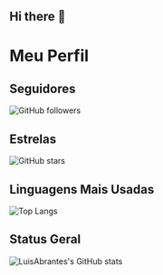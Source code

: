 ## Hi there 👋

<!--
**LuisAbrantes/LuisAbrantes** is a ✨ _special_ ✨ repository because its `README.md` (this file) appears on your GitHub profile.

Here are some ideas to get you started:

- 🔭 I’m currently working on ...
- 🌱 I’m currently learning ...
- 👯 I’m looking to collaborate on ...
- 🤔 I’m looking for help with ...
- 💬 Ask me about ...
- 📫 How to reach me: ...
- 😄 Pronouns: ...
- ⚡ Fun fact: ...
-->

# Meu Perfil

## Seguidores
![GitHub followers](https://img.shields.io/github/followers/LuisAbrantes?label=Follow&style=social)

## Estrelas
![GitHub stars](https://img.shields.io/github/stars/LuisAbrantes?style=social)

## Linguagens Mais Usadas
![Top Langs](https://github-readme-stats.vercel.app/api/top-langs/?username=LuisAbrantes&layout=compact&theme=dark)

## Status Geral
![LuisAbrantes's GitHub stats](https://github-readme-stats.vercel.app/api?username=LuisAbrantes&show_icons=true&theme=dark)
